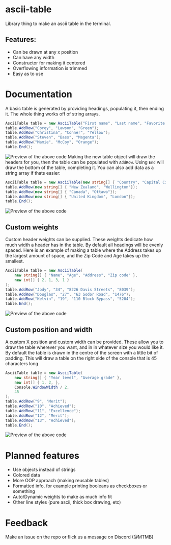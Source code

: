 # ascii-table
Library thing to make an ascii table in the terminal.

## Features:
- Can be drawn at any x position
- Can have any width
- Constructor for making it centered
- Overflowing information is trimmed
- Easy as to use

# Documentation
A basic table is generated by providing headings, populating it, then ending it. The whole thing works off of string arrays.
```cs
AsciiTable table = new AsciiTable("First name", "Last name", "Favorite color");
table.AddRow("Corey", "Lawson", "Green");
table.AddRow("Christina", "Conner", "Yellow");
table.AddRow("Steven", "Bass", "Magenta");
table.AddRow("Mamie", "McCoy", "Orange");
table.End();
```
![Preview of the above code](https://i.imgur.com/yb1FtAY.png)
Making the new table object will draw the headers for you, then the table can be populated with `AddRow`. Using `End` will draw the bottom of the table, completing it. You can also add data as a string array if thats easier:
```cs
AsciiTable table = new AsciiTable(new string[] { "Country", "Capital City" });
table.AddRow(new string[] { "New Zealand", "Wellington"});
table.AddRow(new string[] { "Canada", "Ottawa"});
table.AddRow(new string[] { "United Kingdom", "London"});
table.End();
```
![Preview of the above code](https://i.imgur.com/8OpDENW.png)

## Custom weights
Custom header weights can be supplied. These weights dedicate how much width a header has in the table. By default all headings will be evenly spaced. Here is an example of making a table where the Address takes up the largest amount of space, and the Zip Code and Age takes up the smallest.
```cs
AsciiTable table = new AsciiTable(
    new string[] { "Name", "Age", "Address", "Zip code" },
    new int[] { 2, 1, 3, 1 }
);
table.AddRow("Jody", "34", "8226 Davis Streets", "8039");
table.AddRow("Douglas", "27", "63 Sodor Road", "1476");
table.AddRow("Kelvin", "19", "110 Block Bypass", "5284");
table.End();
```
![Preview of the above code](https://i.imgur.com/RhNN5Gn.png)

## Custom position and width
A custom X position and custom width can be provided. These allow you to draw the table wherever you want, and in in whatever size you would like it. By default the table is drawn in the centre of the screen with a little bit of padding. This will draw a table on the right side of the console that is 45 characters long
```cs
AsciiTable table = new AsciiTable(
    new string[] { "Year level", "Average grade" },
    new int[] { 1, 2, },
    Console.WindowWidth / 2,
    45
);
table.AddRow("9", "Merit");
table.AddRow("10", "Achieved");
table.AddRow("11", "Excellence");
table.AddRow("12", "Merit");
table.AddRow("13", "Achieved");
table.End();
```
![Preview of the above code](https://i.imgur.com/5QLnyZA.png)

# Planned features
- Use objects instead of strings
- Colored data
- More OOP approach (making reusable tables)
- Formatted info, for example printing booleans as checkboxes or something
- Auto/Dynamic weights to make as much info fit
- Other line styles (pure ascii, thick box drawing, etc)

# Feedback
Make an issue on the repo or flick us a message on Discord (@MTMB)